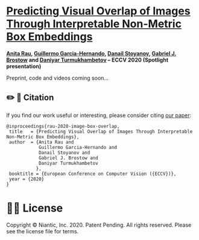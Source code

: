 # [Predicting Visual Overlap of Images Through Interpretable Non-Metric Box Embeddings](https://arxiv.org/abs/)

**[Anita Rau](https://www.ucl.ac.uk/surgical-robot-vision/anita-rau), [Guillermo Garcia-Hernando](https://guiggh.github.io/), [Danail Stoyanov](https://scholar.google.co.uk/citations?user=pGfEK6UAAAAJ&hl=en), [Gabriel J. Brostow](http://www0.cs.ucl.ac.uk/staff/g.brostow/) and [Daniyar Turmukhambetov](http://dantkz.github.io/about)  – ECCV 2020 (Spotlight presentation)**


Preprint, code and videos coming soon...

## ✏️ 📄 Citation

If you find our work useful or interesting, please consider citing [our paper](https://arxiv.org/abs/):

```
@inproceedings{rau-2020-image-box-overlap,
 title   = {Predicting Visual Overlap of Images Through Interpretable Non-Metric Box Embeddings},
 author  = {Anita Rau and
            Guillermo Garcia-Hernando and
            Danail Stoyanov and
            Gabriel J. Brostow and
            Daniyar Turmukhambetov
           },
 booktitle = {European Conference on Computer Vision ({ECCV})},
 year = {2020}
}
```


# 👩‍⚖️ License
Copyright © Niantic, Inc. 2020. Patent Pending. All rights reserved. Please see the license file for terms.

